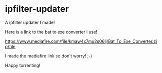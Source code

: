 # ipfilter-updater
A ipfilter updater I made!

Here is a link to the bat to exe converter I use!

https://www.mediafire.com/file/kmaw4x7mu2s06lj/Bat_To_Exe_Converter.zip/file

I made the mediafire link so don't worry! ;-)

Happy torrenting!
